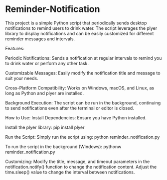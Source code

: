 # Reminder-Notification
This project is a simple Python script that periodically sends desktop notifications to remind users to drink water. The script leverages the plyer library to display notifications and can be easily customized for different reminder messages and intervals.

Features:

Periodic Notifications: Sends a notification at regular intervals to remind you to drink water or perform any other task.

Customizable Messages: Easily modify the notification title and message to suit your needs.

Cross-Platform Compatibility: Works on Windows, macOS, and Linux, as long as Python and plyer are installed.

Background Execution: The script can be run in the background, continuing to send notifications even after the terminal or editor is closed.

How to Use:
Install Dependencies:
Ensure you have Python installed.

Install the plyer library:
pip install plyer

Run the Script:
Simply run the script using:
python reminder_notification.py

To run the script in the background (Windows):
pythonw reminder_notification.py

Customizing:
Modify the title, message, and timeout parameters in the notification.notify() function to change the notification content.
Adjust the time.sleep() value to change the interval between notifications.
